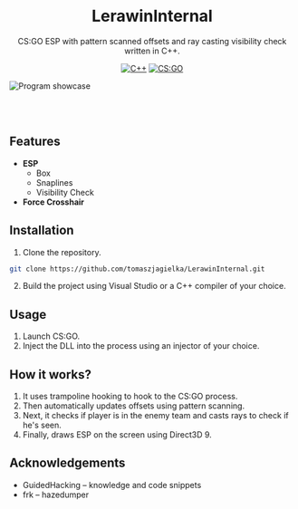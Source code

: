 <br><h1 align="center">LerawinInternal</h1>

<p align="center">
CS:GO ESP with pattern scanned offsets and ray casting visibility check written in C++.<br>
</p>

<p align="center">
  <a href="https://learn.microsoft.com/cpp/"><img src="https://img.shields.io/badge/%20-C++-%2300599C?logo=cplusplus&logoColor=white" alt="C++"></a>
  <a href="https://store.steampowered.com/app/730/CounterStrike_Global_Offensive/"><img src="https://img.shields.io/badge/%20-CS:GO-yellow?logo=counterstrike&logoColor=white" alt="CS:GO"></a>
</p>

<p>
  <img src="https://user-images.githubusercontent.com/54605544/209429882-f74673a7-651f-47e2-856b-cd17648f4ddd.jpg" alt="Program showcase">
</p><br><br>

## Features
* <b>ESP</b>
  * Box
  * Snaplines
  * Visibility Check
* <b>Force Crosshair</b>
  
## Installation
1. Clone the repository.
 ```sh
 git clone https://github.com/tomaszjagielka/LerawinInternal.git
 ```
2. Build the project using Visual Studio or a C++ compiler of your choice.

## Usage
1. Launch CS:GO.
2. Inject the DLL into the process using an injector of your choice.

## How it works?
1. It uses trampoline hooking to hook to the CS:GO process.
2. Then automatically updates offsets using pattern scanning.
3. Next, it checks if player is in the enemy team and casts rays to check if he's seen.
4. Finally, draws ESP on the screen using Direct3D 9.

## Acknowledgements
* GuidedHacking – knowledge and code snippets
* frk – hazedumper
